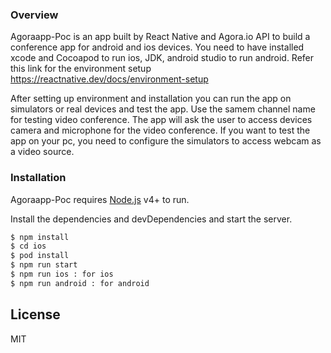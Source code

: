 
### Overview
Agoraapp-Poc is an app built by React Native and Agora.io API to build a conference app for android and ios devices.
You need to have installed xcode and Cocoapod to run ios, JDK, android studio to run android.
Refer this link for the environment setup
https://reactnative.dev/docs/environment-setup

After setting up environment and installation you can run the app on simulators or real devices and test the app.
Use the samem channel name for testing video  conference.
The app will ask the user to access devices camera and microphone for the video conference.
If you want to test the app on your pc, you need to configure the simulators to access webcam as a video source.


### Installation

Agoraapp-Poc requires [Node.js](https://nodejs.org/) v4+ to run.

Install the dependencies and devDependencies and start the server.

```sh
$ npm install
$ cd ios
$ pod install
$ npm run start
$ npm run ios : for ios
$ npm run android : for android
```

License
----

MIT
